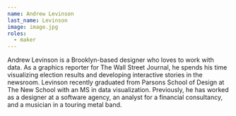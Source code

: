 ```yaml
---
name: Andrew Levinson
last_name: Levinson
image: image.jpg
roles:
  - maker
---
```

Andrew Levinson is a Brooklyn-based designer who loves to work with data. As a graphics reporter for The Wall Street Journal, he spends his time visualizing election results and developing interactive stories in the newsroom. Levinson recently graduated from Parsons School of Design at The New School with an MS in data visualization. Previously, he has worked as a designer at a software agency, an analyst for a financial consultancy, and a musician in a touring metal band.